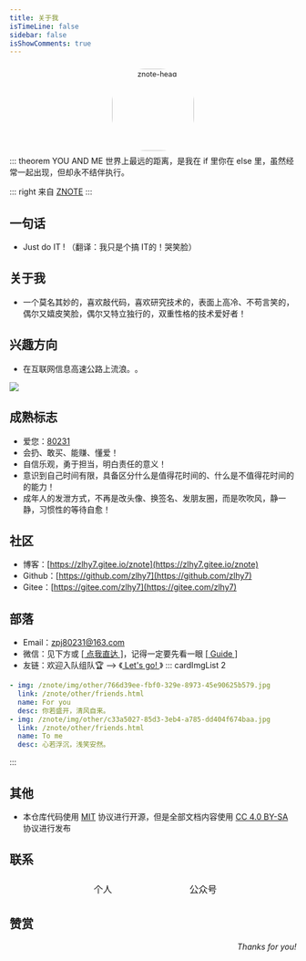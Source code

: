```yaml
---
title: 关于我
isTimeLine: false
sidebar: false
isShowComments: true
---
```


<p align="center"><img style="border-radius:41%;pointer-events:none;transform: scale(0.9);" :src="$withBase('/vuepress/head-fish.jpg')" alt="znote-head" width=160></p>
<p align="center" style="margin-top: -15px;">
  <a href="http://zlhy7.gitee.io/znote/" class="zi zi_textbook"></a> 
  <a href="mailto:zpj80231@163.com" class="zi zi_envelope"></a> 
  <a href="https://github.com/zpj80231" class="zi zi_tmGithub"></a>
  <a href="https://twitter.com/zpj80231" class="zi zi_tmTwitter"></a>
  <a href="tencent://AddContact/?fromId=45&fromSubId=1&subcmd=all&uin=916665067&website=www.oicqzone.com" class="zi zi_tmQq"></a>
</p>
<Clock02 style="margin-bottom: -12px"/>

::: theorem YOU AND ME
世界上最远的距离，是我在 if 里你在 else 里，虽然经常一起出现，但却永不结伴执行。

::: right
来自 [ZNOTE](http://zlhy7.gitee.io/znote/)
:::

## 一句话

- Just do IT !    （翻译：我只是个搞 IT的！哭笑脸）

## 关于我

- 一个莫名其妙的，喜欢敲代码，喜欢研究技术的，表面上高冷、不苟言笑的，偶尔又嬉皮笑脸，偶尔又特立独行的，双重性格的技术爱好者！

## 兴趣方向

- 在互联网信息高速公路上​流浪。​。​

<img src="https://ghchart.rshah.org/zpj80231" />

## 成熟标志

- 爱您：[80231](/view/love.html)
- 会扔、敢买、能赚、懂爱！
- 自信乐观，勇于担当，明白责任的意义！
- 意识到自己时间有限，具备区分什么是值得花时间的、什么是不值得花时间的的能力！
- 成年人的发泄方式，不再是改头像、换签名、发朋友圈，而是吹吹风，静一静，习惯性的等待自愈！

## 社区

- 博客：[https://zlhy7.gitee.io/znote](https://zlhy7.gitee.io/znote)
- Github：[https://github.com/zlhy7](https://github.com/zlhy7)
- Gitee：[https://gitee.com/zlhy7](https://gitee.com/zlhy7)

## 部落

- <i class="zi zi_envelopeBold" zico="黑信封"></i> Email：[zpj80231@163.com](mailto:zpj80231@163.com)
- <i class="zi zi_tmWeixin" zico="微信"></i> 微信：见下方或 [[ 点我直达 ]](https://mp.weixin.qq.com/s?__biz=MzU4MDY1NjE1MQ==&mid=100000138&idx=1&sn=6b5e532de9685de1bbf4051eaca2de86&chksm=7d52ccf24a2545e479c7b6ed4401bc850a341e54e10cbdd54ce72b757ea7c986c37585375fa2&scene=18#wechat_redirect)，记得一定要先看一眼 [[ Guide ]](/views/specification/guide.html) 
- <i class="zi zi_fly" zico="友链"></i> 友链：欢迎入队组队🏆 --> 《[ Let's go! ](/other/friends.html)》
::: cardImgList 2
```yaml
- img: /znote/img/other/766d39ee-fbf0-329e-8973-45e90625b579.jpg
  link: /znote/other/friends.html
  name: For you
  desc: 你若盛开，清风自来。
- img: /znote/img/other/c33a5027-85d3-3eb4-a785-dd404f674baa.jpg
  link: /znote/other/friends.html
  name: To me
  desc: 心若浮沉，浅笑安然。
```
:::

## 其他

- 本仓库代码使用 [MIT](https://github.com/SigureMo/notev/blob/master/LICENSE) 协议进行开源，但是全部文档内容使用 [CC 4.0 BY-SA](https://creativecommons.org/licenses/by-sa/4.0/) 协议进行发布

## 联系

<p align="center">
<table style="display: contents;">
    <tr>
        <td><img :src="$withBase('/vuepress/个人微信二维码.jpg')" width=160>
        </td>
        <td><img :src="$withBase('/vuepress/公众号二维码.jpg')" width=160>
        </td>
    </tr>
    <tr>
    	<td align="center">个人</td>
        <td align="center">公众号</td>
    </tr>
</table>
</p>

## 赞赏

<Reward/>

<p align="right">
    <em>Thanks for you!</em>
</p>

<link rel="stylesheet" href="https://ico.z01.com/zico.min.css">

<style lang="stylus" scoped> 

</style>
